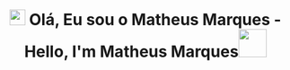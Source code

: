 <h1 align="center">
<img src="https://media.giphy.com/media/hvRJCLFzcasrR4ia7z/giphy.gif" width="28">
Olá, Eu sou o Matheus Marques - <br>Hello, I'm Matheus Marques<img src="https://media.giphy.com/media/12oufCB0MyZ1Go/giphy.gif" width="50">
</h1>
